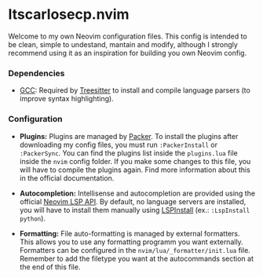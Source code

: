 # Itscarlosecp.nvim

Welcome to my own Neovim configuration files. This config is intended to be clean, simple to undestand, mantain and modify, although I strongly recommend using it as an inspiration for building you own Neovim config.



### Dependencies
- [GCC](https://gcc.gnu.org/): Required by [Treesitter](https://github.com/nvim-treesitter/nvim-treesitter) to install and compile language parsers (to improve syntax highlighting).

### Configuration
- **Plugins:** Plugins are managed by [Packer](https://github.com/wbthomason/packer.nvim). To install the plugins after downloading my config files, you must run `:PackerInstall` or `:PackerSync`. You can find the plugins list inside the `plugins.lua` file inside the `nvim` config folder. If you make some changes to this file, you will have to compile the plugins again. Find more information about this in the official documentation.

- **Autocompletion:** Intellisense and autocompletion are provided using the official [Neovim LSP API](https://github.com/neovim/nvim-lspconfig). By default, no language servers are installed, you will have to install them manually using [LSPInstall](https://github.com/kabouzeid/nvim-lspinstall) (ex.: `:LspInstall python`).

- **Formatting:** File auto-formatting is managed by external formatters. This allows you to use any formatting programm you want externally. Formatters can be configured in the `nvim/lua/_formatter/init.lua` file. Remember to add the filetype you want at the autocommands section at the end of this file.
